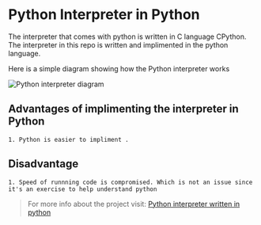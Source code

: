 # Python Interpreter in Python

The interpreter that comes with python is written in C language CPython. The interpreter in this repo is written and implimented in the python language.

Here is a simple diagram showing how the Python interpreter works

![Python interpreter diagram](https://excalidraw.com/#json=KcrocohiXH1gr3JqR6wsL,CkwCihYYtDnEol8dCeRQdg!)

## Advantages of implimenting the interpreter in Python
```
1. Python is easier to impliment .
```
## Disadvantage
```
1. Speed of runnning code is compromised. Which is not an issue since it's an exercise to help understand python
```

> For more info about the project visit: [Python interpreter written in python](https://aosabook.org/en/500L/a-python-interpreter-written-in-python.html)
